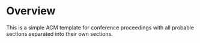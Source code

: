 # Overview
This is a simple ACM template for conference proceedings with all probable sections separated into their own sections.